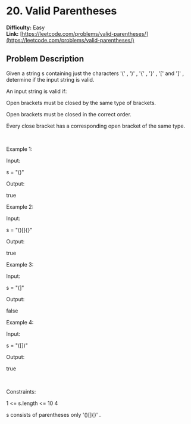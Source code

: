 # 20. Valid Parentheses

**Difficulty:** Easy  
**Link:** [https://leetcode.com/problems/valid-parentheses/](https://leetcode.com/problems/valid-parentheses/)

## Problem Description

Given a string 
s
 containing just the characters 
'('
, 
')'
, 
'{'
, 
'}'
, 
'['
 and 
']'
, determine if the input string is valid.


An input string is valid if:




Open brackets must be closed by the same type of brackets.


Open brackets must be closed in the correct order.


Every close bracket has a corresponding open bracket of the same type.




 


Example 1:




Input:
 
s = "()"


Output:
 
true




Example 2:




Input:
 
s = "()[]{}"


Output:
 
true




Example 3:




Input:
 
s = "(]"


Output:
 
false




Example 4:




Input:
 
s = "([])"


Output:
 
true




 


Constraints:




1 <= s.length <= 10
4


s
 consists of parentheses only 
'()[]{}'
.




